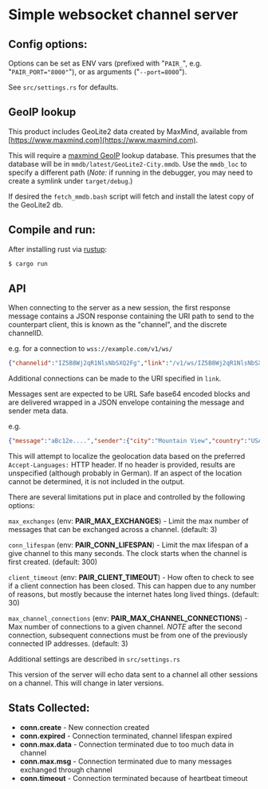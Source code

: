# Simple websocket channel server

## Config options:

Options can be set as ENV vars (prefixed with "`PAIR_`", e.g.
"`PAIR_PORT="8000"`"), or as arguments ("`--port=8000`").

See `src/settings.rs` for defaults.

## GeoIP lookup
This product includes GeoLite2 data created by MaxMind, available from
[https://www.maxmind.com](https://www.maxmind.com).

This will require a [maxmind GeoIP](https://dev.maxmind.com/geoip/geoip2/geolite2/) lookup database. This presumes that
the database will be in `mmdb/latest/GeoLite2-City.mmdb`. Use the
`mmdb_loc` to specify a different path (*Note:* if running in the debugger,
you may need to create a symlink under `target/debug`.)

If desired the `fetch_mmdb.bash` script will fetch and install the
latest copy of the GeoLite2 db.

## Compile and run:

After installing rust via [rustup](https://rustup.rs/):

```sh
$ cargo run
```

## API

When connecting to the server as a new session, the first response message contains a JSON response containing the URI path to send to the counterpart client, this is known as the "channel", and the discrete channelID.

e.g. for a connection to `wss://example.com/v1/ws/`
```json
{"channelid":"IZ5B8Wj2qR1NlsNbSXQ2Fg","link":"/v1/ws/IZ5B8Wj2qR1NlsNbSXQ2Fg"}
```
Additional connections can be made to the URI specified in `link`.

Messages sent are expected to be URL Safe base64 encoded blocks and are delivered wrapped in a JSON envelope containing the message and sender meta data.

e.g.
```json
{"message":"aBc12e....","sender":{"city":"Mountain View","country":"USA","region":"California","remote":"10.0.0.1", }}
```

This will attempt to localize the geolocation data based on the preferred `Accept-Languages:` HTTP header. If no header is provided, results are unspecified (although probably in German). If an aspect of the location cannot be determined, it is not included in the output.

There are several limitations put in place and controlled by the following options:

`max_exchanges` (env: **PAIR_MAX_EXCHANGES**) - Limit the max number of messages that can be exchanged across a channel. (default: 3)

`conn_lifespan` (env: **PAIR_CONN_LIFESPAN**) - Limit the max lifespan of a give channel to this many seconds. The clock starts when the channel is first created. (default: 300)

`client_timeout` (env: **PAIR_CLIENT_TIMEOUT**) - How often to check to see if a client connection has been closed. This can happen due to any number of reasons, but mostly because the internet hates long lived things. (default: 30)

`max_channel_connections` (env: **PAIR_MAX_CHANNEL_CONNECTIONS**) - Max number of connections to a given channel. *NOTE* after the second connection, subsequent connections must be from one of the previously connected IP addresses. (default: 3)


Additional settings are described in `src/settings.rs`

This version of the server will echo data sent to a channel all other
sessions on a channel. This will change in later versions.

## Stats Collected:

* **conn.create** - New connection created
* **conn.expired** - Connection terminated, channel lifespan expired
* **conn.max.data** - Connection terminated due to too much data in channel
* **conn.max.msg** - Connection terminated due to many messages exchanged through channel
* **conn.timeout** - Connection terminated because of heartbeat timeout
